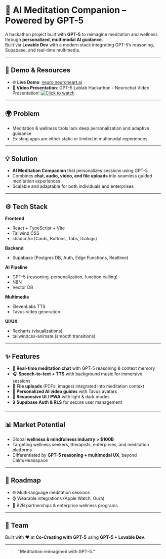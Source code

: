 # 🧘 AI Meditation Companion – Powered by GPT-5  

A hackathon project built with **GPT-5** to reimagine meditation and wellness through **personalized, multimodal AI guidance**.  
Built via **Lovable Dev** with a modern stack integrating GPT-5’s reasoning, Supabase, and real-time multimedia.  

---

## 🎥 Demo & Resources  

- 🌐 **Live Demo**: [neuro.neuroheart.ai](https://neuro.neuroheart.ai/)  
- 🎥 **Video Presentation**: GPT-5 Lablab Hackathon - Neurochat Video Presentation! 
[![Click to watch](https://img.youtube.com/vi/KF_3iLzhWp4/hqdefault.jpg)](https://youtu.be/KF_3iLzhWp4)
---

## 🌍 Problem  
- Meditation & wellness tools lack deep personalization and adaptive guidance  
- Existing apps are either static or limited in multimodal experiences  

---

## 💡 Solution  
- **AI Meditation Companion** that personalizes sessions using GPT-5  
- Combines **chat, audio, video, and file uploads** into seamless guided meditation experiences  
- Scalable and adaptable for both individuals and enterprises  

---

## ⚙️ Tech Stack  

**Frontend**  
- React + TypeScript + Vite  
- Tailwind CSS  
- shadcn/ui (Cards, Buttons, Tabs, Dialogs)  

**Backend**  
- Supabase (Postgres DB, Auth, Edge Functions, Realtime)  

**AI Pipeline**  
- GPT-5 (reasoning, personalization, function calling)  
- N8N  
- Vector DB  

**Multimedia**  
- ElevenLabs TTS  
- Tavus video generation  

**UI/UX**  
- Recharts (visualizations)  
- tailwindcss-animate (smooth transitions)  

---

## ✨ Features  

- 💬 **Real-time meditation chat** with GPT-5 reasoning & context memory  
- 🎧 **Speech-to-text + TTS** with background music for immersive sessions  
- 📂 **File uploads** (PDFs, images) integrated into meditation context  
- 🎥 **Personalized AI video guides** with Tavus avatars  
- 📱 **Responsive UI / PWA** with light & dark modes  
- 🔒 **Supabase Auth & RLS** for secure user management  

---

## 📊 Market Potential  

- Global **wellness & mindfulness industry > $100B**  
- Targeting wellness seekers, therapists, enterprises, and meditation platforms  
- Differentiated by **GPT-5 reasoning + multimodal UX**, beyond Calm/Headspace  

---

## 🚀 Roadmap  

- 🌐 Multi-language meditation sessions  
- ⌚ Wearable integrations (Apple Watch, Oura)  
- 🏢 B2B partnerships & enterprise wellness programs  

---

## 🙌 Team  

Built with ❤️ at **Co-Creating with GPT-5** using **GPT-5 + Lovable Dev**.  

---

> **"Meditation reimagined with GPT-5."**
